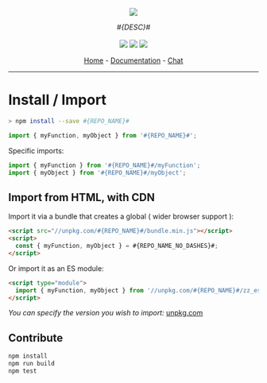 <p align="center">
    <img src="https://user-images.githubusercontent.com/6702424/80216211-00ef5280-863e-11ea-81de-59f3a3d4b8e4.png">  
</p>
<p align="center">
    <i>#{DESC}#</i>
    <br>
    <br>
    <img src="https://github.com/#{USER_OR_ORG}#/#{REPO_NAME}#/workflows/ci/badge.svg">
    <img src="https://img.shields.io/bundlephobia/minzip/#{REPO_NAME}#">
    <img src="https://img.shields.io/npm/dw/#{REPO_NAME}#">
</p>
<p align="center">
  <a href="https://github.com/#{USER_OR_ORG}#/#{REPO_NAME}#">Home</a>
  -
  <a href="https://github.com/#{USER_OR_ORG}#/#{REPO_NAME}#">Documentation</a>
  -
  <a href="https://gitter.im/#{REPO_NAME}#/">Chat</a>
</p>

---

# Install / Import

```bash
> npm install --save #{REPO_NAME}#
```
```typescript
import { myFunction, myObject } from '#{REPO_NAME}#'; 
```

Specific imports:

```typescript
import { myFunction } from '#{REPO_NAME}#/myFunction';
import { myObject } from '#{REPO_NAME}#/myObject';
```

## Import from HTML, with CDN

Import it via a bundle that creates a global ( wider browser support ):  

```html
<script src="//unpkg.com/#{REPO_NAME}#/bundle.min.js"></script>
<script>
  const { myFunction, myObject } = #{REPO_NAME_NO_DASHES}#;
</script>
```

Or import it as an ES module:  

```html
<script type="module">
  import { myFunction, myObject } from '//unpkg.com/#{REPO_NAME}#/zz_esm/index.js';
</script>
```

*You can specify the version you wish to import:* [unpkg.com](https://unpkg.com)
    
## Contribute

```bash
npm install
npm run build
npm test
```
